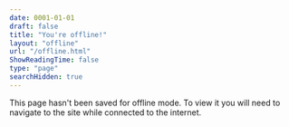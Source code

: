 ```yaml
---
date: 0001-01-01
draft: false
title: "You're offline!"
layout: "offline"
url: "/offline.html"
ShowReadingTime: false
type: "page"
searchHidden: true
---
```


This page hasn't been saved for offline mode. To view it you will need to navigate to the site while connected to the internet.
